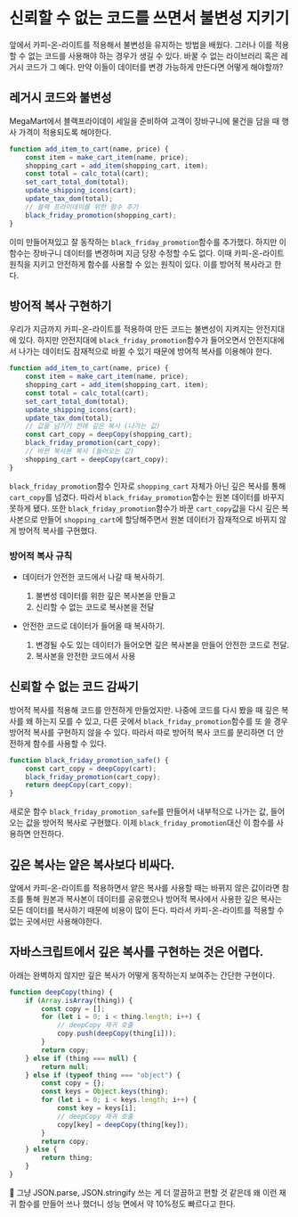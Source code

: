 # 신뢰할 수 없는 코드를 쓰면서 불변성 지키기

앞에서 카피-온-라이트를 적용해서 불변성을 유지하는 방법을 배웠다. 그러나 이를 적용할 수 없는 코드를 사용해야 하는 경우가 생길 수 있다. 바꿀 수 없는 라이브러리 혹은 레거시 코드가 그 예다. 만약 이들이 데이터를 변경 가능하게 만든다면 어떻게 해야할까?

## 레거시 코드와 불변성

MegaMart에서 블랙프라이데이 세일을 준비하여 고객이 장바구니에 물건을 담을 때 행사 가격이 적용되도록 해야한다.

```javascript
function add_item_to_cart(name, price) {
    const item = make_cart_item(name, price);
    shopping_cart = add_item(shopping_cart, item);
    const total = calc_total(cart);
    set_cart_total_dom(total);
    update_shipping_icons(cart);
    update_tax_dom(total);
    // 블랙 프라이데이를 위한 함수 추가
    black_friday_promotion(shopping_cart);
}
```

이미 만들어져있고 잘 동작하는 `black_friday_promotion`함수를 추가했다. 하지만 이 함수는 장바구니 데이터를 변경하며 지금 당장 수정할 수도 없다. 이때 카피-온-라이트 원칙을 지키고 안전하게 함수를 사용할 수 있는 원칙이 있다. 이를 방어적 복사라고 한다.

## 방어적 복사 구현하기

우리가 지금까지 카피-온-라이트를 적용하여 만든 코드는 불변성이 지켜지는 안전지대에 있다. 하지만 안전지대에 `black_friday_promotion`함수가 들어오면서 안전지대에서 나가는 데이터도 잠재적으로 바뀔 수 있기 때문에 방어적 복사를 이용해야 한다.

```javascript
function add_item_to_cart(name, price) {
    const item = make_cart_item(name, price);
    shopping_cart = add_item(shopping_cart, item);
    const total = calc_total(cart);
    set_cart_total_dom(total);
    update_shipping_icons(cart);
    update_tax_dom(total);
    // 값을 넘기기 전에 깊은 복사 (나가는 값)
    const cart_copy = deepCopy(shopping_cart);
    black_friday_promotion(cart_copy);
    // 바뀐 복사본 복사 (들어오는 값)
    shopping_cart = deepCopy(cart_copy);
}
```

`black_friday_promotion`함수 인자로 `shopping_cart` 자체가 아닌 깊은 복사를 통해 `cart_copy`를 넘겼다. 따라서 `black_friday_promotion`함수는 원본 데이터를 바꾸지 못하게 됐다. 또한 `black_friday_promotion`함수가 바꾼 `cart_copy`값을 다시 깊은 복사본으로 만들어 `shopping_cart`에 할당해주면서 원본 데이터가 잠재적으로 바뀌지 않게 방어적 복사를 구현했다.

### 방어적 복사 규칙

-   데이터가 안전한 코드에서 나갈 때 복사하기.

    1. 불변성 데이터를 위한 깊은 복사본을 만들고
    2. 신리할 수 없는 코드로 복사본을 전달

-   안전한 코드로 데이터가 들어올 때 복사하기.
    1. 변경될 수도 있는 데이터가 들어오면 깊은 복사본을 만들어 안전한 코드로 전달.
    2. 복사본을 안전한 코드에서 사용

## 신뢰할 수 없는 코드 감싸기

방어적 복사를 적용해 코드를 안전하게 만들었지만. 나중에 코드를 다시 봤을 때 깊은 복사를 왜 하는지 모를 수 있고, 다른 곳에서 `black_friday_promotion`함수를 또 쓸 경우 방어적 복사를 구현하지 않을 수 있다. 따라서 따로 방어적 복사 코드를 분리하면 더 안전하게 함수를 사용할 수 있다.

```javascript
function black_friday_promotion_safe() {
    const cart_copy = deepCopy(cart);
    black_friday_promotion(cart_copy);
    return deepCopy(cart_copy);
}
```

새로운 함수 `black_friday_promotion_safe`를 만들어서 내부적으로 나가는 값, 들어오는 값을 방어적 복사로 구현했다. 이제 `black_friday_promotion`대신 이 함수를 사용하면 안전하다.

## 깊은 복사는 얕은 복사보다 비싸다.

앞에서 카피-온-라이트를 적용하면서 얕은 복사를 사용할 때는 바뀌지 않은 값이라면 참조를 통해 원본과 복사본이 데이터를 공유했으나 방어적 복사에서 사용한 깊은 복사는 모든 데이터를 복사하기 때문에 비용이 많이 든다. 따라서 카피-온-라이트를 적용할 수 없는 곳에서만 사용해야한다.

## 자바스크립트에서 깊은 복사를 구현하는 것은 어렵다.

아래는 완벽하지 않지만 깊은 복사가 어떻게 동작하는지 보여주는 간단한 구현이다.

```javascript
function deepCopy(thing) {
    if (Array.isArray(thing)) {
        const copy = [];
        for (let i = 0; i < thing.length; i++) {
            // deepCopy 재귀 호출
            copy.push(deepCopy(thing[i]));
        }
        return copy;
    } else if (thing === null) {
        return null;
    } else if (typeof thing === "object") {
        const copy = {};
        const keys = Object.keys(thing);
        for (let i = 0; i < keys.length; i++) {
            const key = keys[i];
            // deepCopy 재귀 호출
            copy[key] = deepCopy(thing[key]);
        }
        return copy;
    } else {
        return thing;
    }
}
```

🤔 그냥 JSON.parse, JSON.stringify 쓰는 게 더 깔끔하고 편할 것 같은데 왜 이런 재귀 함수를 만들어 쓰나 했더니 성능 면에서 약 10%정도 빠르다고 한다.
